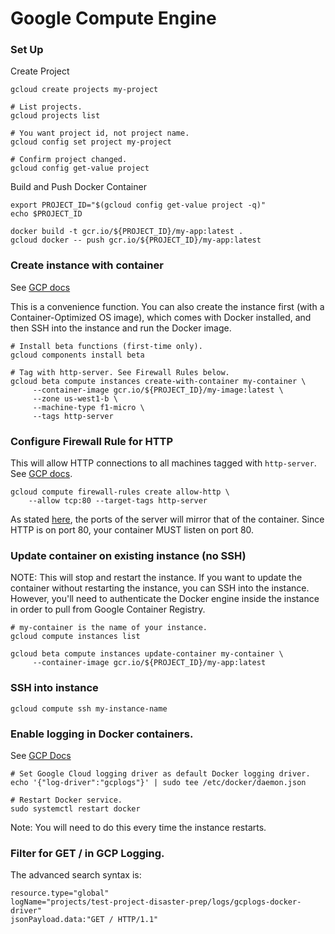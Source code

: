 # Google Compute Engine

### Set Up

Create Project
```
gcloud create projects my-project

# List projects.
gcloud projects list

# You want project id, not project name.
gcloud config set project my-project

# Confirm project changed.
gcloud config get-value project
```

Build and Push Docker Container
```
export PROJECT_ID="$(gcloud config get-value project -q)"
echo $PROJECT_ID

docker build -t gcr.io/${PROJECT_ID}/my-app:latest .
gcloud docker -- push gcr.io/${PROJECT_ID}/my-app:latest
```

### Create instance with container
See [GCP docs](https://cloud.google.com/sdk/gcloud/reference/beta/compute/instances/create-with-container)

This is a convenience function. You can also create the instance first (with a Container-Optimized OS image), which comes with Docker installed, and then SSH into the instance and run the Docker image.

```
# Install beta functions (first-time only).
gcloud components install beta

# Tag with http-server. See Firewall Rules below.
gcloud beta compute instances create-with-container my-container \
     --container-image gcr.io/${PROJECT_ID}/my-image:latest \
     --zone us-west1-b \
     --machine-type f1-micro \
     --tags http-server
```

### Configure Firewall Rule for HTTP
This will allow HTTP connections to all machines tagged with `http-server`.
See [GCP docs](https://cloud.google.com/compute/docs/containers/configuring-options-to-run-containers#publishing_container_ports).
```
gcloud compute firewall-rules create allow-http \
    --allow tcp:80 --target-tags http-server
```

As stated [here](https://cloud.google.com/compute/docs/containers/configuring-options-to-run-containers#publishing_container_ports), the ports of the server will mirror that of the container. Since HTTP is on port 80, your container MUST listen on port 80.

### Update container on existing instance (no SSH)

NOTE: This will stop and restart the instance.
If you want to update the container without restarting the instance, you can SSH into the instance. However, you'll need to authenticate the Docker engine inside the instance in order to pull from Google Container Registry.

```
# my-container is the name of your instance.
gcloud compute instances list

gcloud beta compute instances update-container my-container \
     --container-image gcr.io/${PROJECT_ID}/my-app:latest
```

### SSH into instance

```
gcloud compute ssh my-instance-name
```

### Enable logging in Docker containers.

See [GCP Docs](https://cloud.google.com/community/tutorials/docker-gcplogs-driver)


```
# Set Google Cloud logging driver as default Docker logging driver.
echo '{"log-driver":"gcplogs"}' | sudo tee /etc/docker/daemon.json

# Restart Docker service.
sudo systemctl restart docker
```

Note: You will need to do this every time the instance restarts.

### Filter for GET / in GCP Logging.

The advanced search syntax is:

```
resource.type="global"
logName="projects/test-project-disaster-prep/logs/gcplogs-docker-driver"
jsonPayload.data:"GET / HTTP/1.1"
```

###
